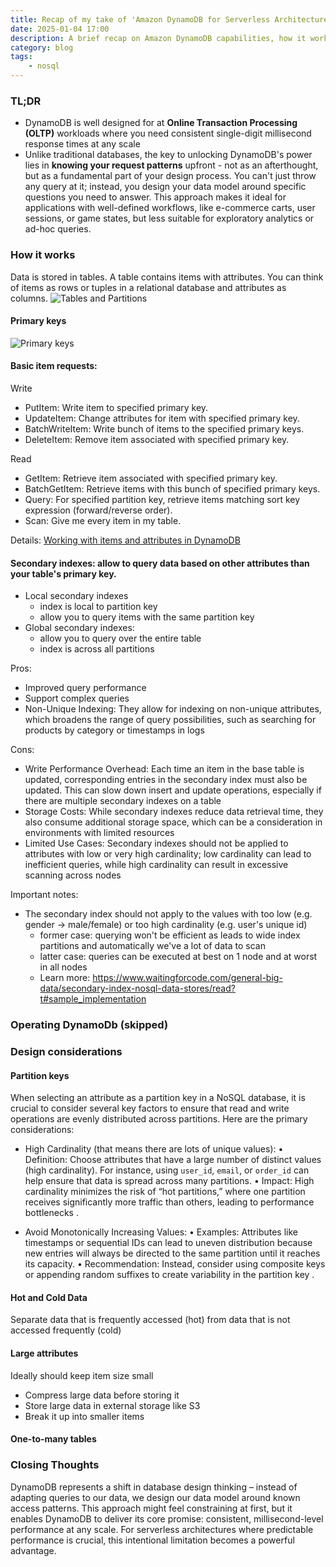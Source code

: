 ```yaml
---
title: Recap of my take of 'Amazon DynamoDB for Serverless Architectures' course
date: 2025-01-04 17:00
description: A brief recap on Amazon DynamoDB capabilities, how it works, how to operate it and a few design considerations
category: blog
tags:
    - nosql
---
```


### TL;DR
- DynamoDB is well designed for at **Online Transaction Processing (OLTP)** workloads where you need consistent single-digit millisecond response times at any scale
- Unlike traditional databases, the key to unlocking DynamoDB's power lies in **knowing your request patterns** upfront - not as an afterthought, but as a fundamental part of your design process. You can't just throw any query at it; instead, you design your data model around specific questions you need to answer. This approach makes it ideal for applications with well-defined workflows, like e-commerce carts, user sessions, or game states, but less suitable for exploratory analytics or ad-hoc queries.

### How it works

Data is stored in tables. A table contains items with attributes.
You can think of items as rows or tuples in a relational database and attributes as columns.
![Tables and Partitions](https://dvy2uzo2tub15.cloudfront.net/tables-and-partitions-dynamo-db.png "Tables and Partitions")

#### Primary keys
![Primary keys](https://dvy2uzo2tub15.cloudfront.net/dynamo-db-primary-keys.png "Primary keys")

#### Basic item requests:

Write

- PutItem: Write item to specified primary key.
- UpdateItem: Change attributes for item with specified primary key.
- BatchWriteItem: Write bunch of items to the specified primary keys.
- DeleteItem: Remove item associated with specified primary key.

Read

- GetItem:  Retrieve item associated with specified primary key.
- BatchGetItem: Retrieve items with this bunch of specified primary keys.
- Query: For specified partition key, retrieve items matching sort key expression (forward/reverse order).
- Scan: Give me every item in my table.

Details: [Working with items and attributes in DynamoDB](https://docs.aws.amazon.com/amazondynamodb/latest/developerguide/WorkingWithItems.html?t)

#### Secondary indexes: allow to query data based on other attributes than your table's primary key.

- Local secondary indexes
    * index is local to partition key
    * allow you to query items with the same partition key
- Global secondary indexes:
    * allow you to query over the entire table
    * index is across all partitions

Pros:

- Improved query performance
- Support complex queries
- Non-Unique Indexing: They allow for indexing on non-unique attributes, which broadens the range of query possibilities, such as searching for products by category or timestamps in logs

Cons:

- Write Performance Overhead: Each time an item in the base table is updated, corresponding entries in the secondary index must also be updated. This can slow down insert and update operations, especially if there are multiple secondary indexes on a table
- Storage Costs: While secondary indexes reduce data retrieval time, they also consume additional storage space, which can be a consideration in environments with limited resources
- Limited Use Cases: Secondary indexes should not be applied to attributes with low or very high cardinality; low cardinality can lead to inefficient queries, while high cardinality can result in excessive scanning across nodes

Important notes:

- The secondary index should not apply to the values with too low (e.g. gender -> male/female) or too high cardinality (e.g. user's unique id)
    * former case: querying won't be efficient as leads to wide index partitions and automatically we've a lot of data to scan
    * latter case: queries can be executed at best on 1 node and at worst in all nodes
    * Learn more: https://www.waitingforcode.com/general-big-data/secondary-index-nosql-data-stores/read?t#sample_implementation


### Operating DynamoDb (skipped)

### Design considerations

#### Partition keys
When selecting an attribute as a partition key in a NoSQL database, it is crucial to consider several key factors to ensure that read and write operations are evenly distributed across partitions. Here are the primary considerations:

- High Cardinality (that means there are lots of unique values):
	•	Definition: Choose attributes that have a large number of distinct values (high cardinality). For instance, using `user_id`, `email`, or `order_id` can help ensure that data is spread across many partitions.
	•	Impact: High cardinality minimizes the risk of “hot partitions,” where one partition receives significantly more traffic than others, leading to performance bottlenecks .

- Avoid Monotonically Increasing Values:
	•	Examples: Attributes like timestamps or sequential IDs can lead to uneven distribution because new entries will always be directed to the same partition until it reaches its capacity.
	•	Recommendation: Instead, consider using composite keys or appending random suffixes to create variability in the partition key .

#### Hot and Cold Data
Separate data that is frequently accessed (hot) from data that is not accessed frequently (cold)

#### Large attributes

Ideally should keep item size small
- Compress large data before storing it
- Store large data in external storage like S3
- Break it up into smaller items

#### One-to-many tables

### Closing Thoughts

DynamoDB represents a shift in database design thinking – instead of adapting queries to our data, we design our data model around known access patterns. This approach might feel constraining at first, but it enables DynamoDB to deliver its core promise: consistent, millisecond-level performance at any scale. For serverless architectures where predictable performance is crucial, this intentional limitation becomes a powerful advantage.
